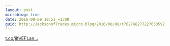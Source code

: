 ```yaml
---
layout: post
microblog: true
date: 2016-08-09 10:51 +1300
guid: http://JacksonOfTrades.micro.blog/2016/08/08/t762768277227630592.html
---
```

[t.co/jlfvEFLan...](https://t.co/jlfvEFLans)
